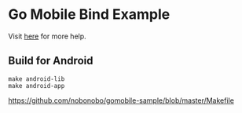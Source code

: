 # Go Mobile Bind Example

Visit [here](https://github.com/golang/go/wiki/Mobile#sdk-applications-and-generating-bindings) for more help.

## Build for Android

```
make android-lib
make android-app
```

https://github.com/nobonobo/gomobile-sample/blob/master/Makefile

